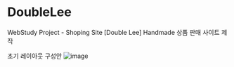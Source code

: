 # DoubleLee
WebStudy Project - Shoping Site [Double Lee]
Handmade 상품 판매 사이트 제작

초기 레이아웃 구성안
![image](https://github.com/solji622/DoubleLee/assets/126930370/abc32451-61e5-4f97-bfc8-cfebdd151ee7)

